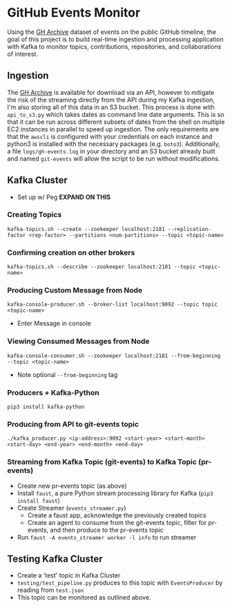 # GitHub Events Monitor

Using the [GH Archive](https://www.gharchive.org/) dataset of events on the public GitHub timeline, the goal of this project is to build real-time ingestion and processing application with Kafka to monitor topics, contributions, repositories, and collaborations of interest.

## Ingestion
The [GH Archive](https://www.gharchive.org/) is available for download via an API, however to mitigate the risk of the streaming directly from the API during my Kafka ingestion, I'm also storing all of this data in an S3 bucket. This process is done with `api_to_s3.py` which takes dates as command line date arguments. This is so that it can be run across different subsets of dates from the shell on multiple EC2 instances in parallel to speed up ingestion. The only requirements are that the `awscli` is configured with your credentials on each instance and python3 is installed with the necessary packages (e.g. `boto3`). Additionally, a file `logs/gh-events.log` in your directory and an S3 bucket already built and named `git-events` will allow the script to be run without modifications.

## Kafka Cluster

- Set up w/ Peg **EXPAND ON THIS**

### Creating Topics
`kafka-topics.sh --create --zookeeper localhost:2181 --replication-factor <rep-factor> --partitions <num-partitions> --topic <topic-name>`
### Confirming creation on other brokers
`kafka-topics.sh --describe --zookeeper localhost:2181 --topic <topic-name>`
### Producing Custom Message from Node
`kafka-console-producer.sh --broker-list localhost:9092 --topic topic <topic-name>`
- Enter Message in console
### Viewing Consumed Messages from Node
`kafka-console-consumer.sh --zookeeper localhost:2181 --from-beginning --topic <topic-name>`
- Note optional `--from-beginning` tag

### Producers + Kafka-Python
`pip3 install kafka-python`

### Producing from API to git-events topic
`./kafka_producer.py <ip-address>:9092 <start-year> <start-month> <start-day> <end-year> <end-month> <end-day>`

### Streaming from Kafka Topic (git-events) to Kafka Topic (pr-events)
- Create new pr-events topic (as above)
- Install `faust`, a pure Python stream processing library for Kafka (`pip3 install faust`)
- Create Streamer (`events_streamer.py`)
  - Create a faust app, acknowledge the previously created topics
  - Create an agent to consume from the git-events topic, filter for pr-events, and then produce to the pr-events topic
- Run `faust -A events_streamer worker -l info` to run streamer

## Testing Kafka Cluster
- Create a 'test' topic in Kafka Cluster
- `testing/test_pipeline.py` produces to this topic with `EventsProducer` by reading from `test.json`
- This topic can be monitored as outlined above.
